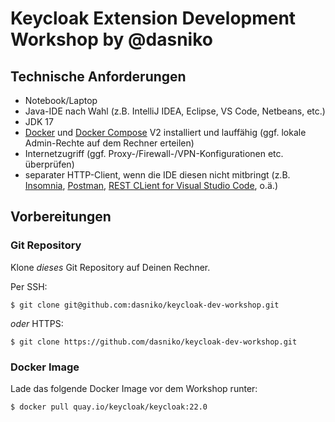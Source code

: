 # Keycloak Extension Development Workshop by @dasniko

## Technische Anforderungen

* Notebook/Laptop
* Java-IDE nach Wahl (z.B. IntelliJ IDEA, Eclipse, VS Code, Netbeans, etc.)
* JDK 17
* [Docker](https://www.docker.com/) und [Docker Compose](https://docs.docker.com/compose/) V2 installiert und lauffähig (ggf. lokale Admin-Rechte auf dem Rechner erteilen)
* Internetzugriff (ggf. Proxy-/Firewall-/VPN-Konfigurationen etc. überprüfen)
* separater HTTP-Client, wenn die IDE diesen nicht mitbringt (z.B. [Insomnia](https://insomnia.rest/), [Postman](https://www.postman.com/), [REST CLient for Visual Studio Code](https://marketplace.visualstudio.com/items?itemName=humao.rest-client), o.ä.)

## Vorbereitungen

### Git Repository

Klone _dieses_ Git Repository auf Deinen Rechner.

Per SSH:

    $ git clone git@github.com:dasniko/keycloak-dev-workshop.git

_oder_ HTTPS:

    $ git clone https://github.com/dasniko/keycloak-dev-workshop.git


### Docker Image

Lade das folgende Docker Image vor dem Workshop runter:

    $ docker pull quay.io/keycloak/keycloak:22.0
